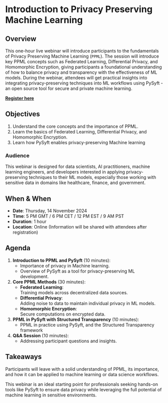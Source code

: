 # Introduction to Privacy Preserving Machine Learning

## Overview

This one-hour live webinar will introduce participants to the fundamentals of Privacy Preserving
Machine Learning (`PPML`). The session will introduce key PPML concepts such as Federated Learning,
Differential Privacy, and Homomorphic Encryption, giving participants a foundational understanding
of how to balance privacy and transparency with the effectiveness of ML models. During the webinar,
attendees will get practical insights into integrating privacy-preserving techniques into ML
workflows using PySyft - an open source tool for secure and private machine learning.

<a href="https://forms.gle/UvCtBS8kh6mCJSyW8"
    title="PPML Webinar Registration form" target="_blank">
    <strong>Register here</strong>
</a>

## Objectives

1. Understand the core concepts and the importance of PPML.
2. Learn the basics of Federated Learning, Differential Privacy, and Homomorphic Encryption.
3. Learn how PySyft enables privacy-preserving Machine learning

### Audience

This webinar is designed for data scientists, AI practitioners, machine learning engineers, and
developers interested in applying privacy-preserving techniques to their ML models, especially those
working with sensitive data in domains like healthcare, finance, and government.

## When &amp; When

- **Date**: Thursday, 14 November 2024
- **Time**: 5 PM GMT / 6 PM CET / 12 PM EST / 9 AM PST
- **Duration**: 1 hour
- **Location**: Online (Information will be shared with attendees after registration)

## Agenda

1. **Introduction to PPML and PySyft** (10 minutes):
    * Importance of privacy in Machine learning.
    * Overview of PySyft as a tool for privacy-preserving ML development.
2. **Core PPML Methods** (30 minutes):
    * **Federated Learning**:   
      Training models across decentralized data sources.
    * **Differential Privacy**:   
      Adding noise to data to maintain individual privacy in ML models.
    * **Homomorphic Encryption**:   
      Secure computations on encrypted data.
3. **PPML in PySyft with Structured Transparency** (10 minutes):
    * PPML in practice using PySyft, and the Structured Transparency framework
4. **Q\&A Session** (10 minutes):
    * Addressing participant questions and insights.

## Takeaways

Participants will leave with a solid understanding of PPML, its importance, and how it can be
applied to machine learning or data science workflows.

This webinar is an ideal starting point for professionals seeking hands-on tools like PySyft to
ensure data privacy while leveraging the full potential of machine learning in sensitive
environments.